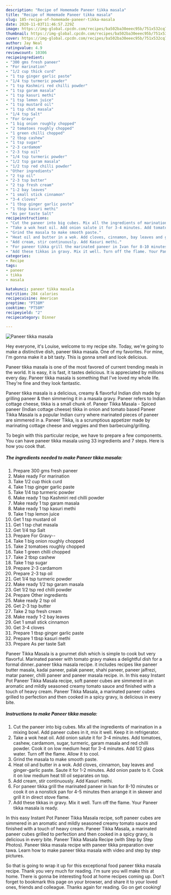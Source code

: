 ```yaml
---
description: "Recipe of Homemade Paneer tikka masala"
title: "Recipe of Homemade Paneer tikka masala"
slug: 185-recipe-of-homemade-paneer-tikka-masala
date: 2020-11-03T11:46:57.229Z
image: https://img-global.cpcdn.com/recipes/ba502ba30eeec95b/751x532cq70/paneer-tikka-masala-recipe-main-photo.jpg
thumbnail: https://img-global.cpcdn.com/recipes/ba502ba30eeec95b/751x532cq70/paneer-tikka-masala-recipe-main-photo.jpg
cover: https://img-global.cpcdn.com/recipes/ba502ba30eeec95b/751x532cq70/paneer-tikka-masala-recipe-main-photo.jpg
author: Jay Neal
ratingvalue: 4.9
reviewcount: 10306
recipeingredient:
- "300 gms fresh paneer"
- "For marination"
- "1/2 cup thick curd"
- "1 tsp ginger garlic paste"
- "1/4 tsp turmeric powder"
- "1 tsp Kashmiri red chilli powder"
- "1 tsp garam masala"
- "1 tsp kasuri methi"
- "1 tsp lemon juice"
- "1 tsp mustard oil"
- "1 tsp chat masala"
- "1/4 tsp Salt"
- "For Gravy"
- "1 big onion roughly chopped"
- "2 tomatoes roughly chopped"
- "1 green chilli chopped"
- "2 tbsp cashew"
- "1 tsp sugar"
- "2-3 cardamom"
- "2-3 tsp oil"
- "1/4 tsp turmeric powder"
- "1/2 tsp garam masala"
- "1/2 tsp red chilli powder"
- "Other ingredients"
- "2 tsp oil"
- "2-3 tsp butter"
- "2 tsp fresh cream"
- "1-2 bay leaves"
- "1 small stick cinnamon"
- "3-4 cloves"
- "1 tbsp ginger garlic paste"
- "1 tbsp kasuri methi"
- "As per taste Salt"
recipeinstructions:
- "Cut the paneer into big cubes. Mix all the ingredients of marination in a mixing bowl. Add paneer cubes in it, mix it well. Keep it in refrigerator."
- "Take a wok heat oil. Add onion salute it for 3-4 minutes. Add tomatoes, cashew, cardamom, sugar, turmeric, garam masala and red chilli powder. Cook it on low medium heat for 3-4 minutes. Add 1/2 glass water. Turn off the flame. Allow it to cool."
- "Grind the masala to make smooth paste."
- "Heat oil and butter in a wok. Add cloves, cinnamon, bay leaves and ginger-garlic paste. Saute it for 1-2 minutes. Add onion paste to it. Cook it on low medium heat till oil separates on top."
- "Add cream, stir continuously. Add Kasuri methi."
- "For paneer tikka grill the marinated paneer in Ivan for 8-10 minutes or cook it on a nonstick pan for 4-5 minutes then arrange it in skewer and grill it in direct stove flame."
- "Add these tikkas in gravy. Mix it well. Turn off the flame. Your Paneer tikka masala is ready."
categories:
- Recipe
tags:
- paneer
- tikka
- masala

katakunci: paneer tikka masala 
nutrition: 284 calories
recipecuisine: American
preptime: "PT38M"
cooktime: "PT58M"
recipeyield: "2"
recipecategory: Dinner

---
```



![Paneer tikka masala](https://img-global.cpcdn.com/recipes/ba502ba30eeec95b/751x532cq70/paneer-tikka-masala-recipe-main-photo.jpg)

Hey everyone, it's Louise, welcome to my recipe site. Today, we're going to make a distinctive dish, paneer tikka masala. One of my favorites. For mine, I'm gonna make it a bit tasty. This is gonna smell and look delicious.

Paneer tikka masala is one of the most favored of current trending meals in the world. It is easy, it is fast, it tastes delicious. It is appreciated by millions every day. Paneer tikka masala is something that I've loved my whole life. They're fine and they look fantastic.

Paneer tikka masala is a delicious, creamy &amp; flavorful Indian dish made by grilling paneer &amp; then simmering it in a masala gravy. Paneer refers to Indian cottage cheese, tikka is a small chunk of. Paneer Tikka Masala - Spiced paneer (Indian cottage cheese) tikka in onion and tomato based Paneer Tikka Masala is a popular Indian curry where marinated pieces of paneer are simmered in a. Paneer Tikka, is a scrumptious appetizer made by marinating cottage cheese and veggies and then barbecuing/grilling.


To begin with this particular recipe, we have to prepare a few components. You can have paneer tikka masala using 33 ingredients and 7 steps. Here is how you cook that.

<!--inarticleads1-->

##### The ingredients needed to make Paneer tikka masala:

1. Prepare 300 gms fresh paneer
1. Make ready For marination
1. Take 1/2 cup thick curd
1. Take 1 tsp ginger garlic paste
1. Take 1/4 tsp turmeric powder
1. Make ready 1 tsp Kashmiri red chilli powder
1. Make ready 1 tsp garam masala
1. Make ready 1 tsp kasuri methi
1. Take 1 tsp lemon juice
1. Get 1 tsp mustard oil
1. Get 1 tsp chat masala
1. Get 1/4 tsp Salt
1. Prepare For Gravy--
1. Take 1 big onion roughly chopped
1. Take 2 tomatoes roughly chopped
1. Take 1 green chilli chopped
1. Take 2 tbsp cashew
1. Take 1 tsp sugar
1. Prepare 2-3 cardamom
1. Prepare 2-3 tsp oil
1. Get 1/4 tsp turmeric powder
1. Make ready 1/2 tsp garam masala
1. Get 1/2 tsp red chilli powder
1. Prepare Other ingredients
1. Make ready 2 tsp oil
1. Get 2-3 tsp butter
1. Take 2 tsp fresh cream
1. Make ready 1-2 bay leaves
1. Get 1 small stick cinnamon
1. Get 3-4 cloves
1. Prepare 1 tbsp ginger garlic paste
1. Prepare 1 tbsp kasuri methi
1. Prepare As per taste Salt


Paneer Tikka Masala is a gourmet dish which is simple to cook but very flavorful. Marinated paneer with tomato gravy makes a delightful dish for a formal dinner..paneer tikka masala recipe. it includes recipes like paneer butter masala, kadai paneer, palak paneer, shahi paneer, paneer jalfrezi, matar paneer, chilli paneer and paneer masala recipe. in. In this easy Instant Pot Paneer Tikka Masala recipe, soft paneer cubes are simmered in an aromatic and mildly seasoned creamy tomato sauce and finished with a touch of heavy cream. Paneer Tikka Masala, a marinated paneer cubes grilled to perfection and then cooked in a spicy gravy, is delicious in every bite. 

<!--inarticleads2-->

##### Instructions to make Paneer tikka masala:

1. Cut the paneer into big cubes. Mix all the ingredients of marination in a mixing bowl. Add paneer cubes in it, mix it well. Keep it in refrigerator.
1. Take a wok heat oil. Add onion salute it for 3-4 minutes. Add tomatoes, cashew, cardamom, sugar, turmeric, garam masala and red chilli powder. Cook it on low medium heat for 3-4 minutes. Add 1/2 glass water. Turn off the flame. Allow it to cool.
1. Grind the masala to make smooth paste.
1. Heat oil and butter in a wok. Add cloves, cinnamon, bay leaves and ginger-garlic paste. Saute it for 1-2 minutes. Add onion paste to it. Cook it on low medium heat till oil separates on top.
1. Add cream, stir continuously. Add Kasuri methi.
1. For paneer tikka grill the marinated paneer in Ivan for 8-10 minutes or cook it on a nonstick pan for 4-5 minutes then arrange it in skewer and grill it in direct stove flame.
1. Add these tikkas in gravy. Mix it well. Turn off the flame. Your Paneer tikka masala is ready.


In this easy Instant Pot Paneer Tikka Masala recipe, soft paneer cubes are simmered in an aromatic and mildly seasoned creamy tomato sauce and finished with a touch of heavy cream. Paneer Tikka Masala, a marinated paneer cubes grilled to perfection and then cooked in a spicy gravy, is delicious in every bite. Paneer Tikka Masala Recipe (with Step by Step Photos). Paneer tikka masala recipe with paneer tikka preparation over tawa. Learn how to make paneer tikka masala with video and step by step pictures. 

So that is going to wrap it up for this exceptional food paneer tikka masala recipe. Thank you very much for reading. I'm sure you will make this at home. There is gonna be interesting food at home recipes coming up. Don't forget to bookmark this page on your browser, and share it to your loved ones, friends and colleague. Thanks again for reading. Go on get cooking!
